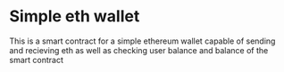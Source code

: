 # Simple eth wallet

This is a smart contract for a simple ethereum wallet capable of sending and recieving eth as well as checking user balance and balance of the smart contract 
